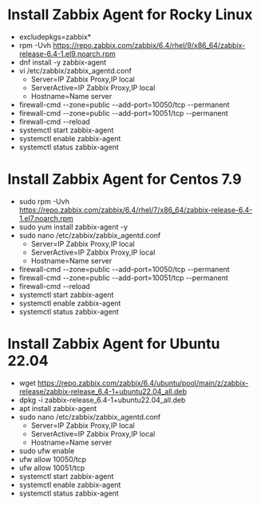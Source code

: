 # Install Zabbix Agent for Rocky Linux
- excludepkgs=zabbix*
- rpm -Uvh https://repo.zabbix.com/zabbix/6.4/rhel/9/x86_64/zabbix-release-6.4-1.el9.noarch.rpm
- dnf install -y zabbix-agent
- vi /etc/zabbix/zabbix_agentd.conf
  + Server=IP Zabbix Proxy,IP local
  + ServerActive=IP Zabbix Proxy,IP local
  + Hostname=Name server
- firewall-cmd --zone=public --add-port=10050/tcp --permanent
- firewall-cmd --zone=public --add-port=10051/tcp --permanent
- firewall-cmd --reload
- systemctl start zabbix-agent
- systemctl enable zabbix-agent
- systemctl status zabbix-agent
  
# Install Zabbix Agent for Centos 7.9
- sudo rpm -Uvh https://repo.zabbix.com/zabbix/6.4/rhel/7/x86_64/zabbix-release-6.4-1.el7.noarch.rpm
- sudo yum install zabbix-agent -y
- sudo nano /etc/zabbix/zabbix_agentd.conf
  + Server=IP Zabbix Proxy,IP local
  + ServerActive=IP Zabbix Proxy,IP local
  + Hostname=Name server
- firewall-cmd --zone=public --add-port=10050/tcp --permanent
- firewall-cmd --zone=public --add-port=10051/tcp --permanent
- firewall-cmd --reload
- systemctl start zabbix-agent
- systemctl enable zabbix-agent
- systemctl status zabbix-agent

# Install Zabbix Agent for Ubuntu 22.04
- wget https://repo.zabbix.com/zabbix/6.4/ubuntu/pool/main/z/zabbix-release/zabbix-release_6.4-1+ubuntu22.04_all.deb
- dpkg -i zabbix-release_6.4-1+ubuntu22.04_all.deb
- apt install zabbix-agent
- sudo nano /etc/zabbix/zabbix_agentd.conf
  + Server=IP Zabbix Proxy,IP local
  + ServerActive=IP Zabbix Proxy,IP local
  + Hostname=Name server
- sudo ufw enable
- ufw allow 10050/tcp
- ufw allow 10051/tcp
- systemctl start zabbix-agent
- systemctl enable zabbix-agent
- systemctl status zabbix-agent
